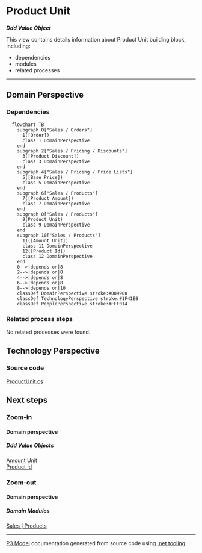 ﻿
# Product Unit

***Ddd Value Object***  

This view contains details information about Product Unit building block, including:
- dependencies
- modules
- related processes  

---



## Domain Perspective


### Dependencies

```mermaid
  flowchart TB
    subgraph 0["Sales / Orders"]
      1([Order])
      class 1 DomainPerspective
    end
    subgraph 2["Sales / Pricing / Discounts"]
      3([Product Discount])
      class 3 DomainPerspective
    end
    subgraph 4["Sales / Pricing / Price Lists"]
      5([Base Price])
      class 5 DomainPerspective
    end
    subgraph 6["Sales / Products"]
      7([Product Amount])
      class 7 DomainPerspective
    end
    subgraph 8["Sales / Products"]
      9(Product Unit)
      class 9 DomainPerspective
    end
    subgraph 10["Sales / Products"]
      11([Amount Unit])
      class 11 DomainPerspective
      12([Product Id])
      class 12 DomainPerspective
    end
    0-->|depends on|8
    2-->|depends on|8
    4-->|depends on|8
    6-->|depends on|8
    8-->|depends on|10
    classDef DomainPerspective stroke:#009900
    classDef TechnologyPerspective stroke:#1F41EB
    classDef PeoplePerspective stroke:#FFF014
```

### Related process steps

No related processes were found.  

## Technology Perspective


### Source code

[ProductUnit.cs](../../../../../../../Sources/Sales/Sales.DeepModel/Products/ProductUnit.cs)  

## Next steps


### Zoom-in


#### Domain perspective


##### Ddd Value Objects

[Amount Unit](AmountUnit.md)  
[Product Id](ProductId.md)  

### Zoom-out


#### Domain perspective


##### Domain Modules

[Sales | Products](Products.md)  

---

[P3 Model](https://github.com/P3-model/P3-model) documentation generated from source code using [.net tooling](https://github.com/P3-model/P3-model-dotnet)